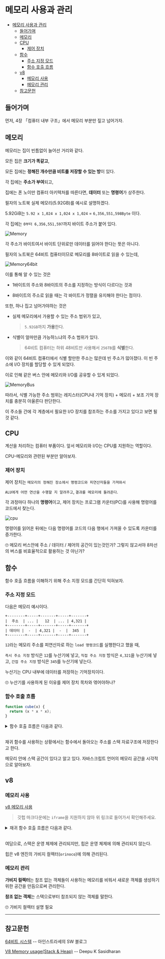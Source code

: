 # 메모리 사용과 관리

- [메모리 사용과 관리](#메모리-사용과-관리)
  - [들어가며](#들어가며)
  - [메모리](#메모리)
  - [CPU](#cpu)
    - [제어 장치](#제어-장치)
  - [함수](#함수)
    - [주소 지정 모드](#주소-지정-모드)
    - [함수 호출 흐름](#함수-호출-흐름)
  - [v8](#v8)
    - [메모리 사용](#메모리-사용)
    - [메모리 관리](#메모리-관리)
  - [참고문헌](#참고문헌)

## 들어가며

먼저, 4장 「컴퓨터 내부 구조」에서 메모리 부분만 짚고 넘어가자.

## 메모리

메모리는 집이 빈틈없이 늘어선 거리와 같다.

모든 집은 **크기가 똑같고**,

모든 집에는 **정해진 개수만큼 비트를 저장할 수 있는 방**이 있다.

각 집에는 **주소가 부여**되고,

집에는 폰 노이만 컴퓨터 아키텍처를 따른다면, **데이터** 또는 **명령어**가 상주한다.

필자의 노트북 실제 메모리(5.92GB)를 예시로 설명하겠다.

5.92GiB는 `5.92 x 1,024 x 1,024 x 1,024` = `6,356,551,598Byte` 이다. 

각 집에는 `0부터 6,356,551,597`까지 바이트 주소가 붙어 있다.

![Memory](assets/memory.drawio.svg)

각 주소가 바이트여서 바이트 단위로만 데이터를 읽어야 한다는 뜻은 아니다.

필자의 노트북은 64비트 컴퓨터이므로 메모리를 8바이트로 읽을 수 있는데, 

![Memory64bit](assets/memory64.drawio.svg)

이를 통해 알 수 있는 것은 

- 1바이트의 주소와 8바이트의 주소를 지정하는 방식이 다르다는 것과

- 8바이트의 주소로 읽을 때는 각 바이트가 정렬을 유지해야 한다는 점이다.

또한, 하나 집고 넘어가야하는 것은

- 실제 메모리에서 가용할 수 있는 주소 범위가 있고, 
  > `5.92GB`까지 **가용**한다.
- 식별이 얼마만큼 가능하느냐의 주소 범위가 있다.
  > 64비트 컴퓨터는 하위 48비트만 사용해서 `256TB`를 **식별**한다.

이와 같이 64비트 컴퓨터에서 식별 할만한 주소는 많은데 빈 주소가 많아졌다. 이 빈 주소에 I/O 장치를 할당할 수 있게 되었다.

이로 인해 같은 버스 안에 메모리와 I/O를 공유할 수 있게 되었다.

![MemoryBus](assets/memory-bus.drawio.svg)

따라서, 식별 가능한 주소 범위는 레지스터(CPU내 기억 장치) + 메모리 + 보조 기억 장치를 충분히 아울른다 판단한다.

이 주소들 간에 각 계층에서 필요한 I/O 장치를 참조하는 주소를 가지고 있다고 보면 될것 같다.

## CPU

계산을 처리하는 컴퓨터 부품이다. 앞서 메모리와 I/O는 CPU를 지원하는 역할이다.

CPU-메모리와 관련된 부분만 알아보자.

### 제어 장치

제어 장치는 `메모리의 정해진 장소에서 명령코드와 피연산자들을 가져와서`

`ALU에게 어떤 연산을 수행할 지 알려주고`, `결과를 메모리에 돌려준다`.

각 과정마다 하나의 **명령어**이고, 제어 장치는 프로그램 카운터(PC)를 사용해 명령어를 코드에서 찾는다.

![cpu](assets/cpu.drawio.svg)

명령어를 읽어온 뒤에는 다음 명령어를 코드의 다음 행에서 가져올 수 있도록 카운터를 증가한다.

🙄 메모리 버스안에 주소 / 데이터 / 제어의 공간이 있는것인가? 그렇지 않고서야 8차선의 버스를 비효율적으로 활용하는 것 아닌가?

## 함수

함수 호출 흐름을 이해하기 위해 주소 지정 모드를 간단히 익혀보자.

### 주소 지정 모드

다음은 메모리 예시이다.

    +--------+-----+-------+-----+-------+
    |  주소  | ... |   12  | ... | 4,321 |
    +--------+-----+-------+-----+-------+
    | 데이터 |  -  | 4,321 |  -  |  345  |
    +--------+-----+-------+-----+-------+

`12`라는 메모리 주소를 피연산자로 하는 `load 명령코드`를 실행한다고 했을 때,

`즉시 주소 지정` 방식은 `12`를 누산기에 넣고,
`직접 주소 지정` 방식은 `4,321`을 누산기에 넣고,
`간접 주소 지정` 방식은 `345`를 누산기에 넣는다.

누산기는 CPU 내부에 데이터를 저장하는 기억장치이다.

🙄 누산기를 사용하게 된 이유를 제어 장치 목차와 엮어야하나?

### 함수 호출 흐름 

```javascript
function cube(x) {
  return (x * x * x);
}
```

<details>
<summary>함수 호출 흐름은 다음과 같다.</summary>

<div markdown="1">

| 주소  | 데이터 | 명령어 | 피연산자 |                     설명                     |
| :---: | :----: | :----: | :------: | :------------------------------------------: |
|  100  |   -    |  pca   |    -     |   PC가 가리키는 주소를 누산기에 복사한다.    |
|  101  |   -    |  add   |    5     |       함수에서 돌아올 주소를 계산한다        |
|  102  |   -    | store  |   200    |       돌아올 주소를 메모리에 저장한다.       |
|  103  |   -    |  load  |    3     | 세제곱을 계산할 함수 인자를 누산기에 넣는다. |
|  104  |   -    |  bra   |   300    |            cube 함수를 호출한다.             |
|  105  |   -    |   -    |    -     |    함수에서 돌아온 뒤에 실행될 부분이다.     |
|  ...  |   -    |   -    |    -     |                      -                       |
|  200  |  105   |   -    |    -     |          함수에서 돌아올 주소이다.           |
|  ...  |   -    |   -    |    -     |                      -                       |
|  300  |   -    |   -    |    -     |           cube 함수 시작부분이다.            |
|  ...  |   -    |   -    |    -     |     cube 함수 안의 나머지 명령어들이다.      |
|  310  |   -    |  bra   |   200    |          저장했던 주소로 돌아간다.           |

</div>
</details>

<br/>

재귀 함수를 사용하는 상황에서는 함수에서 돌아오는 주소를 스택 자료구조에 저장한다고 한다.

메모리 안에 스택 공간이 있다고 알고 있다. 자바스크립트 언어의 메모리 공간을 시각적으로 알아보자.

## v8

### 메모리 사용

[v8 메모리 사용](https://slides.com/kimyongki/deck/embed)

> 깃헙 마크다운에는 `iframe`을 지원하지 않아 위 링크로 들어가서 확인해주세요.

<details>
<summary>재귀 함수 호출 흐름은 다음과 같다.</summary>

<div markdown="1">

| 주소  | 데이터 | 명령어 | 피연산자 |                      설명                      |
| :---: | :----: | :----: | :------: | :--------------------------------------------: |
|  100  |   -    |  pca   |    -     |    PC가 가리키는 주소를 누산기에 복사한다.     |
|  101  |   -    |  add   |    5     | (ⅰ) subdivide 함수에서 돌아올 주소를 계산한다  |
|  102  |   -    | store  |   500    |        돌아올 주소를 메모리에 저장한다.        |
|  103  |   -    |  load  |    8     |          함수 인자를 누산기에 넣는다.          |
|  104  |   -    |  bra   |   200    |         (ⅰ) subdivide 함수를 호출한다.         |
|  105  |   -    |   -    |    -     |   (ⅰ) 함수에서 돌아온 뒤에 실행될 부분이다.    |
|  ...  |   -    |   -    |    -     |                       -                        |
|  200  |   -    |   -    |    -     |        (ⅰ) subdivide 함수 시작부분이다.        |
|  201  |   -    |  add   |    6     | (ⅱ) subdivide 함수에서 돌아올 주소를 계산한다. |
|  202  |   -    | store  |   501    |        돌아올 주소를 메모리에 저장한다.        |
|  203  |   -    |  load  |    4     |          함수 인자를 누산기에 넣는다.          |
|  204  |   -    |   -    |   300    |         (ⅱ) subdivide 함수를 호출한다.         |
|  205  |   -    |   -    |    -     |   (ⅱ) 함수에서 돌아온 뒤에 실행될 부분이다.    |
|  ...  |   -    |   -    |    -     |                       -                        |
|  210  |   -    |  bra   |   500    |           저장했던 주소로 돌아간다.            |
|  ...  |   -    |   -    |    -     |                       -                        |
|  300  |   -    |   -    |    -     |        (ⅱ) subdivide 함수 시작부분이다.        |
|  ...  |   -    |   -    |    -     |  (ⅱ) subdivide 함수 안의 나머지 명령어들이다.  |
|  310  |   -    |  bra   |   501    |           저장했던 주소로 돌아간다.            |
|  ...  |   -    |   -    |    -     |                       -                        |
|  500  |  105   |   -    |    -     |    (ⅰ) subdivide 함수에서 돌아올 주소이다.     |
|  501  |  205   |   -    |    -     |    (ⅱ) subdivide 함수에서 돌아올 주소이다.     |

</div>
</details>

<br/>

여담으로, 스택은 운영 체제에 관리되지만, 힙은 운영 체제에 의해 관리되지 않는다.

힙은 v8 엔진의 가비지 컬렉터(`orinoco`)에 의해 관리된다.

### 메모리 관리

**가비지 컬렉터**는 참조 없는 객체들이 사용하는 메모리를 비워서 새로운 객체를 생성하기 위한 공간을 만듬으로써 관리한다.

**참조 없는 객체**는 스택으로부터 참조되지 않는 객체를 말한다.

🙄 가비지 컬렉터 설명 필요

<hr/>

## 참고문헌

[64비트 시스템](https://eine.tistory.com/entry/64비트-32비트-CPU와-운영체제-에-대하여) -- 아인스트라세의 SW 블로그

[V8 Memory usage(Stack & Heap)](https://speakerdeck.com/deepu105/v8-memory-usage-stack-and-heap?slide=14) -- Deepu K Sasidharan
